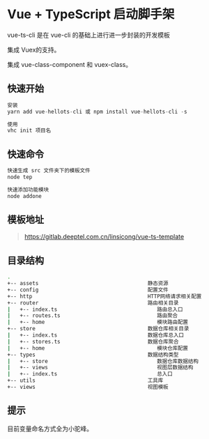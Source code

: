 # Vue + TypeScript 启动脚手架
vue-ts-cli 是在 vue-cli 的基础上进行进一步封装的开发模板

集成 Vuex的支持。

集成 vue-class-component 和 vuex-class。
## 快速开始
```javascript
安装
yarn add vue-hellots-cli 或 npm install vue-hellots-cli -s

使用
vhc init 项目名 
```
## 快速命令
```javascript
快速生成 src 文件夹下的模板文件
node tep

快速添加功能模块
node addone  
```
## 模板地址
> <https://gitlab.deeptel.com.cn/linsicong/vue-ts-template>
## 目录结构

```bash
.
+-- assets                                   静态资源
+-- config                                   配置文件
+-- http                                     HTTP网络请求相关配置
+-- router                                   路由相关目录
|   +-- index.ts                                路由总入口
|   +-- routes.ts                               路由聚合
|   +-- home                                    模块路由配置
+-- store                                    数据仓库相关目录
|   +-- index.ts                             数据仓库总入口
|   +-- stores.ts                            数据仓库聚合
|   +-- home                                    模块仓库配置
+-- types                                    数据结构类型
|   +-- store                                   数据仓库数据结构
|   +-- views                                   视图层数据结构
|   +-- index.ts                                总入口
+-- utils                                    工具库
+-- views                                    视图模板
```

## 提示

目前变量命名方式全为小驼峰。

